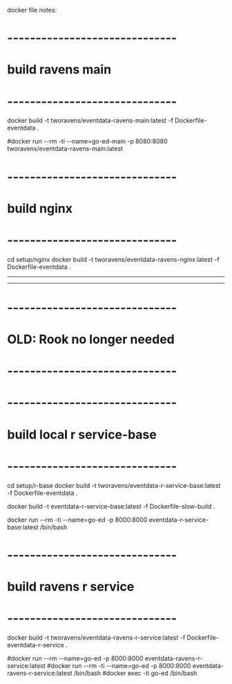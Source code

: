 docker file notes:


# ------------------------------
# build ravens main
# ------------------------------
docker build -t tworavens/eventdata-ravens-main:latest -f Dockerfile-eventdata .

#docker run --rm -ti --name=go-ed-main -p 8080:8080 tworavens/eventdata-ravens-main:latest


# ------------------------------
# build nginx
# ------------------------------
cd setup/nginx
docker build -t tworavens/eventdata-ravens-nginx:latest -f Dockerfile-eventdata .


---
---

# ------------------------------
#
# OLD: Rook no longer needed
#
# ------------------------------

# ------------------------------
# build local r service-base
# ------------------------------
cd setup/r-base
docker build -t tworavens/eventdata-r-service-base:latest -f Dockerfile-eventdata .

docker build -t eventdata-r-service-base:latest -f Dockerfile-slow-build .


docker run --rm -ti --name=go-ed -p 8000:8000 eventdata-r-service-base:latest /bin/bash

# ------------------------------
# build ravens r service
# ------------------------------
docker build -t tworavens/eventdata-ravens-r-service:latest -f Dockerfile-eventdata-r-service .

#docker run --rm --name=go-ed -p 8000:8000 eventdata-ravens-r-service:latest
#docker run --rm -ti --name=go-ed -p 8000:8000 eventdata-ravens-r-service:latest /bin/bash
#docker exec -ti go-ed /bin/bash
